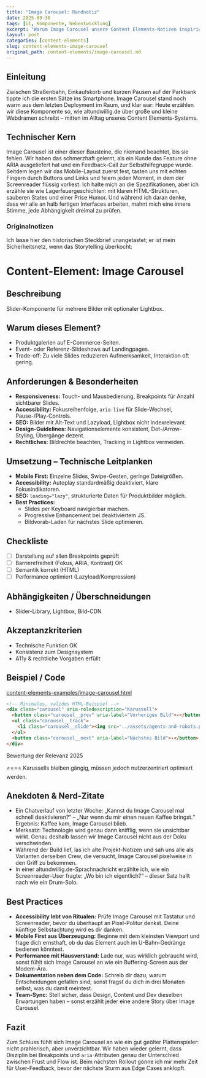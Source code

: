 ```yaml
---
title: "Image Carousel: Randnotiz"
date: 2025-09-30
tags: [UI, Komponente, Webentwicklung]
excerpt: "Warum Image Carousel unsere Content Elements-Notizen inspiriert."
layout: post
categories: [content-elements]
slug: content-elements-image-carousel
original_path: content-elements/image-carousel.md
---
```


## Einleitung
Zwischen Straßenbahn, Einkaufskorb und kurzen Pausen auf der Parkbank tippte ich die ersten Sätze ins Smartphone. Image Carousel stand noch warm aus dem letzten Deployment im Raum, und klar war: Heute erzählen wir diese Komponente so, wie altundwillig.de über große und kleine Webdramen schreibt – mitten im Alltag unseres Content Elements-Systems.

## Technischer Kern
Image Carousel ist einer dieser Bausteine, die niemand beachtet, bis sie fehlen. Wir haben das schmerzhaft gelernt, als ein Kunde das Feature ohne ARIA ausgeliefert hat und ein Feedback-Call zur Selbsthilfegruppe wurde. Seitdem legen wir das Mobile-Layout zuerst fest, tasten uns mit echten Fingern durch Buttons und Links und feiern jeden Moment, in dem der Screenreader flüssig vorliest. Ich halte mich an die Spezifikationen, aber ich erzähle sie wie Lagerfeuergeschichten: mit klaren HTML-Strukturen, sauberen States und einer Prise Humor. Und während ich daran denke, dass wir alle an halb fertigen Interfaces arbeiten, mahnt mich eine innere Stimme, jede Abhängigkeit dreimal zu prüfen.

### Originalnotizen
Ich lasse hier den historischen Steckbrief unangetastet; er ist mein Sicherheitsnetz, wenn das Storytelling überkocht:
# Content-Element: Image Carousel

## Beschreibung
Slider-Komponente für mehrere Bilder mit optionaler Lightbox.

## Warum dieses Element?
- Produktgalerien auf E-Commerce-Seiten.
- Event- oder Referenz-Slideshows auf Landingpages.
- Trade-off: Zu viele Slides reduzieren Aufmerksamkeit, Interaktion oft gering.

## Anforderungen & Besonderheiten
- **Responsiveness:** Touch- und Mausbedienung, Breakpoints für Anzahl sichtbarer Slides.
- **Accessibility:** Fokusreihenfolge, `aria-live` für Slide-Wechsel, Pause-/Play-Controls.
- **SEO:** Bilder mit Alt-Text und Lazyload, Lightbox nicht indexrelevant.
- **Design-Guidelines:** Navigationselemente konsistent, Dot-/Arrow-Styling, Übergänge dezent.
- **Rechtliches:** Bildrechte beachten, Tracking in Lightbox vermeiden.

## Umsetzung – Technische Leitplanken
- **Mobile First:** Einzelne Slides, Swipe-Gesten, geringe Dateigrößen.
- **Accessibility:** Autoplay standardmäßig deaktiviert, klare Fokusindikatoren.
- **SEO:** `loading="lazy"`, strukturierte Daten für Produktbilder möglich.
- **Best Practices:**
  - Slides per Keyboard navigierbar machen.
  - Progressive Enhancement bei deaktiviertem JS.
  - Bildvorab-Laden für nächstes Slide optimieren.

## Checkliste
- [ ] Darstellung auf allen Breakpoints geprüft
- [ ] Barrierefreiheit (Fokus, ARIA, Kontrast) OK
- [ ] Semantik korrekt (HTML)
- [ ] Performance optimiert (Lazyload/Kompression)

## Abhängigkeiten / Überschneidungen
- Slider-Library, Lightbox, Bild-CDN

## Akzeptanzkriterien
- Technische Funktion OK
- Konsistenz zum Designsystem
- A11y & rechtliche Vorgaben erfüllt

## Beispiel / Code
[content-elements-examples/image-carousel.html](../content-elements-examples/image-carousel.html)

```html
<!-- Minimales, valides HTML-Beispiel -->
<div class="carousel" aria-roledescription="Karussell">
  <button class="carousel__prev" aria-label="Vorheriges Bild">‹</button>
  <ul class="carousel__track">
    <li class="carousel__slide"><img src="../assets/agents-and-robots.png" alt="Agentin und Roboter in einer futuristischen Stadt bei Nacht" loading="lazy"></li>
  </ul>
  <button class="carousel__next" aria-label="Nächstes Bild">›</button>
</div>
```

Bewertung der Relevanz 2025

⭐⭐⭐⭐ Karussells bleiben gängig, müssen jedoch nutzerzentriert optimiert werden.

## Anekdoten & Nerd-Zitate
- Ein Chatverlauf von letzter Woche: „Kannst du Image Carousel mal schnell deaktivieren?“ – „Nur wenn du mir einen neuen Kaffee bringst.“ Ergebnis: Kaffee kam, Image Carousel blieb.
- Merksatz: Technologie wird genau dann knifflig, wenn sie unsichtbar wirkt. Genau deshalb lassen wir Image Carousel nicht aus der Doku verschwinden.
- Während der Build lief, las ich alte Projekt-Notizen und sah uns alle als Varianten derselben Crew, die versucht, Image Carousel pixelweise in den Griff zu bekommen.
- In einer altundwillig.de-Sprachnachricht erzählte ich, wie ein Screenreader-User fragte: „Wo bin ich eigentlich?“ – dieser Satz hallt nach wie ein Drum-Solo.

## Best Practices
- **Accessibility lebt von Ritualen:** Prüfe Image Carousel mit Tastatur und Screenreader, bevor du überhaupt an Pixel-Politur denkst. Deine künftige Selbstachtung wird es dir danken.
- **Mobile First aus Überzeugung:** Beginne mit dem kleinsten Viewport und frage dich ernsthaft, ob du das Element auch im U-Bahn-Gedränge bedienen könntest.
- **Performance mit Hausverstand:** Lade nur, was wirklich gebraucht wird, sonst fühlt sich Image Carousel an wie ein Buffering-Screen aus der Modem-Ära.
- **Dokumentation neben dem Code:** Schreib dir dazu, warum Entscheidungen gefallen sind; sonst fragst du dich in drei Monaten selbst, was du damit meintest.
- **Team-Sync:** Stell sicher, dass Design, Content und Dev dieselben Erwartungen haben – sonst erzählt jeder eine andere Story über Image Carousel.

## Fazit
Zum Schluss fühlt sich Image Carousel an wie ein gut geölter Plattenspieler: nicht prahlerisch, aber unverzichtbar. Wir haben wieder gelernt, dass Disziplin bei Breakpoints und `aria`-Attributen genau der Unterschied zwischen Frust und Flow ist. Beim nächsten Rollout gönne ich mir mehr Zeit für User-Feedback, bevor der nächste Sturm aus Edge Cases anklopft.
